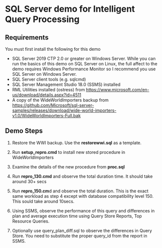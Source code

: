 # SQL Server demo for Intelligent Query Processing

## Requirements

You must first install the following for this demo

- SQL Server 2019 CTP 2.0 or greater on Windows Server. While you can run the basics of this demo on SQL Server on Linux, the full affect to the demo requires Windows Performance Monitor so I recommend you use SQL Server on Windows Server.
- SQL Server client tools (e.g. sqlcmd)
- SQL Server Management Studio 18.0 (SSMS) installed
- RML Utilities installed (ostress) from https://www.microsoft.com/en-us/download/details.aspx?id=4511
- A copy of the WideWorldImporters backup from https://github.com/Microsoft/sql-server-samples/releases/download/wide-world-importers-v1.0/WideWorldImporters-Full.bak

## Demo Steps 

1. Restore the WWI backup. Use the **restorewwi.sql** as a template.

2. Run **setup_repro.cmd** to install new stored procedure in WideWorldImporters

3. Examine the details of the new procedure from **proc.sql**

4. Run **repro_130.cmd** and observe the total duration time. It should take around 30+ secs

5. Run **repro_150.cm**d and observe the total duration. This is the exact same workload as step 4 except with database compatibility level 150. This sould take around 10secs.

6. Using SSMS, observe the performance of this query and differences in plan and average execution time using Query Store Reports, Top Resource Queries.

7. Optionally use query_plan_diff.sql to observe the differences in Query Store. You need to substitute the proper query_id from the report in SSMS.